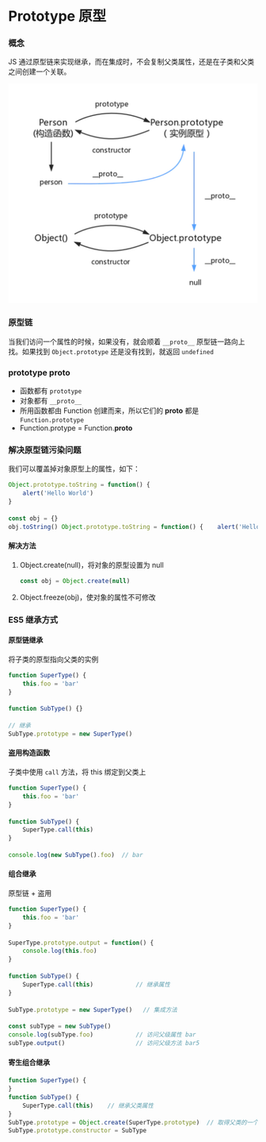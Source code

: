 # Prototype 原型

### 概念

JS 通过原型链来实现继承，而在集成时，不会复制父类属性，还是在子类和父类之间创建一个关联。

![image-20220406093132498](../.gitbook/assets/image-20220406093132498.png)

### 原型链

当我们访问一个属性的时候，如果没有，就会顺着 `__proto__` 原型链一路向上找。如果找到 `Object.prototype` 还是没有找到，就返回 `undefined`

### prototype **proto**

* 函数都有 `prototype`
* 对象都有 `__proto__`
* 所用函数都由 Function 创建而来，所以它们的 **proto** 都是 `Function.prototype`
* Function.protype = Function.**proto**

### 解决原型链污染问题

我们可以覆盖掉对象原型上的属性，如下：

```js
Object.prototype.toString = function() {
    alert('Hello World')
}

const obj = {}
obj.toString() Object.prototype.toString = function() {    alert('Hello World')}const obj = {}obj.toString()
```

#### 解决方法

1.  Object.create(null)，将对象的原型设置为 null

    ```js
    const obj = Object.create(null)
    ```
2. Object.freeze(obj)，使对象的属性不可修改

### ES5 继承方式

#### 原型链继承

将子类的原型指向父类的实例

```js
function SuperType() {
    this.foo = 'bar'
}

function SubType() {}

// 继承
SubType.prototype = new SuperType()
```

#### 盗用构造函数

子类中使用 `call` 方法，将 this 绑定到父类上

```js
function SuperType() {
    this.foo = 'bar'
}

function SubType() {
    SuperType.call(this)
}

console.log(new SubType().foo)  // bar
```

#### 组合继承

原型链 + 盗用

```js
function SuperType() {
    this.foo = 'bar'
}

SuperType.prototype.output = function() {
    console.log(this.foo)
}

function SubType() {
    SuperType.call(this)            // 继承属性
}

SubType.prototype = new SuperType()   // 集成方法

const subType = new SubType()
console.log(subType.foo)            // 访问父级属性 bar
subType.output()                    // 访问父级方法 bar5
```

#### 寄生组合继承

```js
function SuperType() {
}
function SubType() {
    SuperType.call(this)    // 继承父类属性
}
SubType.prototype = Object.create(SuperType.prototype)	// 取得父类的一个副本
SubType.prototype.constructor = SubType
```
